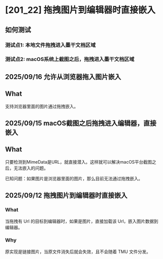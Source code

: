 # [201_22] 拖拽图片到编辑器时直接嵌入
## 如何测试
### 测试点1: 本地文件拖拽进入墨干文档区域
### 测试点2: macOS系统上截图之后，拖拽进入墨干文档区域

## 2025/09/16 允许从浏览器拖入图片嵌入

## What

支持浏览器里面的图片通过拖拽嵌入。

## 2025/09/15 macOS截图之后拖拽进入编辑器，直接嵌入
## What
只要检测到MimeData是URL，就直接潜入。这样就可以解决macOS平台截图之后，无法嵌入的问题。

已知问题：如果图片是浏览器里面的图片，那么目前无法通过拖拽嵌入。

## 2025/09/12 拖拽图片到编辑器时直接嵌入

### What

当拖拽有 Url 的目标到编辑器时，如果是图片，直接加载该 Url，嵌入图片数据到编辑器。

### Why

原实现是链接图片，当原文件消失后就会失效，且不会随着 TMU 文件分发。

